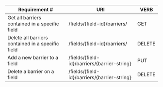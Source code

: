 |Requirement # | URI | VERB |
|---|---|---|
| Get all barriers contained in a specific field               | /fields/{field-id}/barriers/ | GET |
| Delete all barriers contained in a specific field            | /fields/{field-id}/barriers/ | DELETE |
| Add a new barrier to a field                                 | /fields/{field-id}/barriers/{barrier-string} | PUT |
| Delete a barrier on a field                                  | /fields/{field-id}/barriers/{barrier-string} | DELETE |